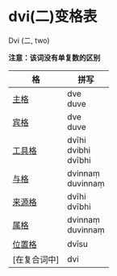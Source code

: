 # dvi(二)变格表

Dvi (二, two)

**注意：该词没有单复数的区别**

| 格 | 拼写 |
| --- | --- |
| [主格](nom.md) | dve<br>duve | 
| [宾格](acc.md) | dve<br>duve | 
| [工具格](instr.md) | dvīhi<br>dvibhi<br>dvībhi |
| [与格](dat.md) | dvinnaṃ<br>duvinnaṃ |
| [来源格](abl.md) | dvīhi<br>dvībhi |
| [属格](gen.md) | dvinnaṃ<br>duvinnaṃ |
| [位置格](loc.md) | dvīsu |
|[在复合词中] | dvi |